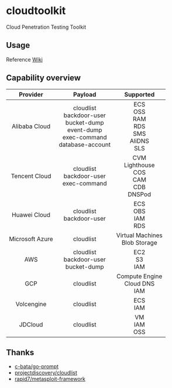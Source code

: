 # cloudtoolkit
Cloud Penetration Testing Toolkit

## Usage  
Reference [Wiki](https://github.com/404tk/cloudtoolkit/wiki)  

## Capability overview

|          Provider          |                   Payload                   |                          Supported                           |
| :-------------------------: | :-----------------------------------------: | :----------------------------------------------------------: |
|        Alibaba Cloud        | cloudlist<br/>backdoor-user<br/>bucket-dump<br/>event-dump<br/>exec-command<br/>database-account | ECS <br/>OSS<br/>RAM <br/>RDS <br/>SMS <br/>AliDNS<br/>SLS |
|        Tencent Cloud        |         cloudlist<br/>backdoor-user<br/>exec-command         | CVM <br/>Lighthouse<br/>COS<br/>CAM <br/>CDB <br/>DNSPod |
|        Huawei Cloud         |         cloudlist<br/>backdoor-user         | ECS <br/>OBS <br/>IAM <br/>RDS |
|       Microsoft Azure       |                  cloudlist                  |              Virtual Machines<br/>Blob Storage               |
|  AWS  | cloudlist<br/>backdoor-user<br/>bucket-dump | EC2<br/>S3 <br/>IAM |
| GCP |                  cloudlist                  |                 Compute Engine<br/>Cloud DNS<br/>IAM                 |
|         Volcengine          |                          cloudlist                           |                         ECS<br/>IAM                          |
| JDCloud | cloudlist | VM<br/>IAM<br/>OSS |

## Thanks
- [c-bata/go-prompt](https://github.com/c-bata/go-prompt)
- [projectdiscovery/cloudlist](https://github.com/projectdiscovery/cloudlist)
- [rapid7/metasploit-framework](https://github.com/rapid7/metasploit-framework)